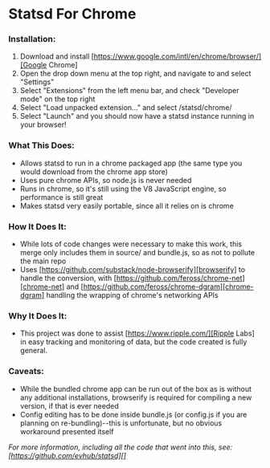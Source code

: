 Statsd For Chrome
=================

### Installation:

1. Download and install [https://www.google.com/intl/en/chrome/browser/][Google Chrome]
2. Open the drop down menu at the top right, and navigate to and select "Settings"
3. Select "Extensions" from the left menu bar, and check "Developer mode" on the top right
4. Select "Load unpacked extension..." and select /statsd/chrome/
5. Select "Launch" and you should now have a statsd instance running in your browser!

### What This Does:

* Allows statsd to run in a chrome packaged app (the same type you would download from the chrome app store)
* Uses pure chrome APIs, so node.js is never needed
* Runs in chrome, so it's still using the V8 JavaScript engine, so performance is still great
* Makes statsd very easily portable, since all it relies on is chrome

### How It Does It:

* While lots of code changes were necessary to make this work, this merge only includes them in source/ and bundle.js, so as not to pollute the main repo
* Uses [https://github.com/substack/node-browserify][browserify] to handle the conversion, with [https://github.com/feross/chrome-net][chrome-net] and [https://github.com/feross/chrome-dgram][chrome-dgram] handling the wrapping of chrome's networking APIs

### Why It Does It:

* This project was done to assist [https://www.ripple.com/][Ripple Labs] in easy tracking and monitoring of data, but the code created is fully general.

### Caveats:

* While the bundled chrome app can be run out of the box as is without any additional installations, browserify is required for compiling a new version, if that is ever needed
* Config editing has to be done inside bundle.js (or config.js if you are planning on re-bundling)--this is unfortunate, but no obvious workaround presented itself

*For more information, including all the code that went into this, see:
[https://github.com/evhub/statsd][]*
